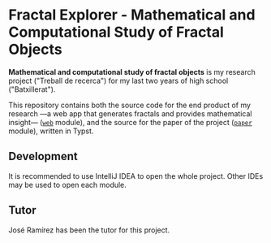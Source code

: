 # Fractal Explorer - Mathematical and Computational Study of Fractal Objects

**Mathematical and computational study of fractal objects** is my research project ("Treball de recerca") for my last two years of high school ("Batxillerat").

This repository contains both the source code for the end product of my research &mdash;a web app that generates fractals and
provides mathematical insight&mdash; ([`web`](./web) module), and the source for the paper of the project ([`paper`](./paper)
module), written in Typst.

## Development

It is recommended to use IntelliJ IDEA to open the whole project. Other IDEs may be used to open each module.

## Tutor

José Ramírez has been the tutor for this project.
